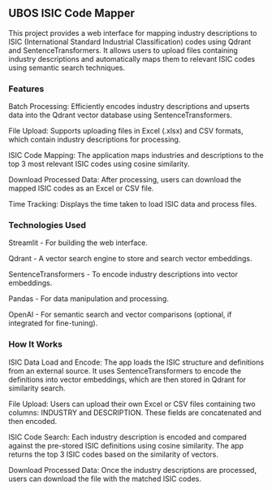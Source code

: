 ## UBOS ISIC Code Mapper

This project provides a web interface for mapping industry descriptions to ISIC (International Standard Industrial Classification) codes using Qdrant and SentenceTransformers. It allows users to upload files containing industry descriptions and automatically maps them to relevant ISIC codes using semantic search techniques.

### Features

Batch Processing: Efficiently encodes industry descriptions and upserts data into the Qdrant vector database using SentenceTransformers.

File Upload: Supports uploading files in Excel (.xlsx) and CSV formats, which contain industry descriptions for processing.

ISIC Code Mapping: The application maps industries and descriptions to the top 3 most relevant ISIC codes using cosine similarity.

Download Processed Data: After processing, users can download the mapped ISIC codes as an Excel or CSV file.

Time Tracking: Displays the time taken to load ISIC data and process files.

### Technologies Used

Streamlit - For building the web interface.

Qdrant - A vector search engine to store and search vector embeddings.

SentenceTransformers - To encode industry descriptions into vector embeddings.

Pandas - For data manipulation and processing.

OpenAI - For semantic search and vector comparisons (optional, if integrated for fine-tuning).

### How It Works

ISIC Data Load and Encode: The app loads the ISIC structure and definitions from an external source. It uses SentenceTransformers to encode the definitions into vector embeddings, which are then stored in Qdrant for similarity search.

File Upload: Users can upload their own Excel or CSV files containing two columns: INDUSTRY and DESCRIPTION. These fields are concatenated and then encoded.

ISIC Code Search: Each industry description is encoded and compared against the pre-stored ISIC definitions using cosine similarity. The app returns the top 3 ISIC codes based on the similarity of vectors.

Download Processed Data: Once the industry descriptions are processed, users can download the file with the matched ISIC codes.
